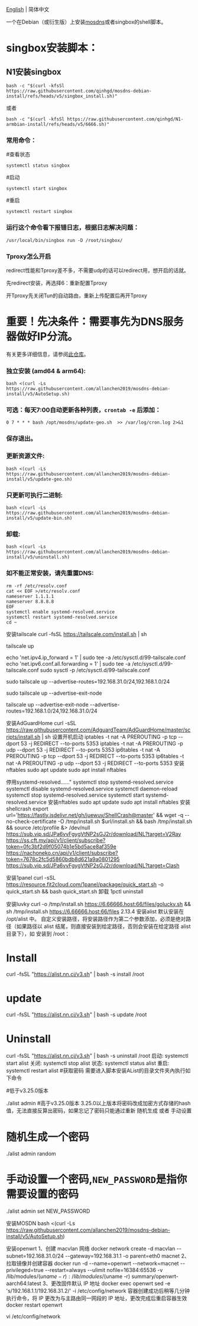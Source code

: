 [English](./README.md) | 简体中文

一个在Debian（或衍生版）上安装[mosdns](https://github.com/IrineSistiana/mosdns)或者singbox的shell脚本。

# singbox安装脚本：
## N1安装singbox
```
bash -c "$(curl -kfsSl https://raw.githubusercontent.com/qinhgd/mosdns-debian-install/refs/heads/v5/singbox_install.sh)"
```
或者
```
bash -c "$(curl -kfsSl https://raw.githubusercontent.com/qinhgd/N1-armbian-install/refs/heads/v5/6666.sh)"
```

### 常用命令：

#查看状态
```
systemctl status singbox
```
#启动
```
systemctl start singbox
```
#重启
```
systemctl restart singbox
```
### 运行这个命令看下报错日志，根据日志解决问题：
```
/usr/local/bin/singbox run -D /root/singbox/
```
### Tproxy怎么开启
redirect性能和Tproxy差不多，不需要udp的话可以redirect用，想开启的话就。

先redirect安装，再选择6：重新配置Tproxy

开Tproxy先关闭Tun的自动路由，重新上传配置后再开Tproxy

# 重要！先决条件：需要事先为DNS服务器做好IP分流。

有关更多详细信息，请参阅[此仓库](https://github.com/allanchen2019/ospf-over-wireguard)。

### 独立安装 (amd64 & arm64):
```
bash <(curl -Ls https://raw.githubusercontent.com/allanchen2019/mosdns-debian-install/v5/AutoSetup.sh)
```

### 可选：每天7:00自动更新各种列表，`crontab -e` 后添加：

```
0 7 * * * bash /opt/mosdns/update-geo.sh  >> /var/log/cron.log 2>&1
```
### 保存退出。

### 更新资源文件:
```
bash <(curl -Ls https://raw.githubusercontent.com/allanchen2019/mosdns-debian-install/v5/update-geo.sh)
```

### 只更新可执行二进制:
```
bash <(curl -Ls https://raw.githubusercontent.com/allanchen2019/mosdns-debian-install/v5/update-bin.sh)
```
### 卸载:
```
bash <(curl -Ls https://raw.githubusercontent.com/allanchen2019/mosdns-debian-install/v5/uninstall.sh)
```

### 如不能正常安装，请先重置DNS:
```
rm -rf /etc/resolv.conf
cat << EOF >/etc/resolv.conf
nameserver 1.1.1.1
nameserver 8.8.8.8
EOF
systemctl enable systemd-resolved.service
systemctl restart systemd-resolved.service
cd ~
```

安装tailscale 
curl -fsSL https://tailscale.com/install.sh | sh

tailscale up

echo 'net.ipv4.ip_forward = 1' | sudo tee -a /etc/sysctl.d/99-tailscale.conf
echo 'net.ipv6.conf.all.forwarding = 1' | sudo tee -a /etc/sysctl.d/99-tailscale.conf
sudo sysctl -p /etc/sysctl.d/99-tailscale.conf

sudo tailscale up --advertise-routes=192.168.31.0/24,192.168.1.0/24

sudo tailscale up --advertise-exit-node

tailscale up --advertise-exit-node --advertise-routes=192.168.1.0/24,192.168.31.0/24


安装AdGuardHome
curl -sSL https://raw.githubusercontent.com/AdguardTeam/AdGuardHome/master/scripts/install.sh | sh
设置开机启动
iptables -t nat -A PREROUTING -p tcp --dport 53 -j REDIRECT --to-ports 5353
iptables -t nat -A PREROUTING -p udp --dport 53 -j REDIRECT --to-ports 5353
ip6tables -t nat -A PREROUTING -p tcp --dport 53 -j REDIRECT --to-ports 5353
ip6tables -t nat -A PREROUTING -p udp --dport 53 -j REDIRECT --to-ports 5353
安装nftables
sudo apt update
sudo apt install nftables


停用systemd-resolved……"
systemctl stop systemd-resolved.service
systemctl disable systemd-resolved.service
systemctl daemon-reload
systemctl stop systemd-resolved.service
systemctl start systemd-resolved.service
安装nftables
sudo apt update
sudo apt install nftables
安装shellcrash
export url='https://fastly.jsdelivr.net/gh/juewuy/ShellCrash@master' && wget -q --no-check-certificate -O /tmp/install.sh $url/install.sh  && bash /tmp/install.sh && source /etc/profile &> /dev/null
https://sub.vip.sd/JPa6vvFgygVtNP2sGJ2r/download/NL?target=V2Ray
https://ss.cft.my/api/v1/client/subscribe?token=0fc3bf2d9f05074b1e5bd5ace8af359e
https://nachoneko.cn/api/v1/client/subscribe?token=7678c2fc5d5860bdb8d621a9a0801295
https://sub.vip.sd/JPa6vvFgygVtNP2sGJ2r/download/NL?target=Clash

安装1panel
curl -sSL https://resource.fit2cloud.com/1panel/package/quick_start.sh -o quick_start.sh && bash quick_start.sh
卸载
1pctl uninstall

安装luvky
curl -o /tmp/install.sh   https://6.66666.host:66/files/golucky.sh  && sh /tmp/install.sh https://6.66666.host:66/files 2.13.4
安装alist
默认安装在 /opt/alist 中。 自定义安装路径，将安装路径作为第二个参数添加，必须是绝对路径（如果路径以 alist 结尾，则直接安装到给定路径，否则会安装在给定路径 alist 目录下），如 安装到 /root：

# Install
curl -fsSL "https://alist.nn.ci/v3.sh" | bash -s install /root
# update
curl -fsSL "https://alist.nn.ci/v3.sh" | bash -s update /root
# Uninstall
curl -fsSL "https://alist.nn.ci/v3.sh" | bash -s uninstall /root
启动: systemctl start alist
关闭: systemctl stop alist
状态: systemctl status alist
重启: systemctl restart alist
#获取密码
需要进入脚本安装AList的目录文件夹內执行如下命令

#低于v3.25.0版本

./alist admin
#高于v3.25.0版本
3.25.0以上版本将密码改成加密方式存储的hash值，无法直接反算出密码，如果忘记了密码只能通过重新 随机生成 或者 手动设置


# 随机生成一个密码
./alist admin random
# 手动设置一个密码,`NEW_PASSWORD`是指你需要设置的密码
./alist admin set NEW_PASSWORD

安装MOSDN
bash <(curl -Ls https://raw.githubusercontent.com/allanchen2019/mosdns-debian-install/v5/AutoSetup.sh)

安装openwrt
1、创建 macvlan 网络
docker network create -d macvlan --subnet=192.168.31.0/24 --gateway=192.168.31.1 -o parent=eth0 macnet
2、拉取镜像并创建容器
docker run -d --name=openwrt --network=macnet --privileged=true --restart=always --ulimit nofile=16384:65536 -v /lib/modules/$(uname -r):/lib/modules/$(uname -r) summary/openwrt-aarch64:latest
3、更改固件默认 IP 地址
docker exec openwrt sed -e 's/192.168.1.1/192.168.31.2/' -i /etc/config/network
容器创建成功后稍等几分钟执行命令，将 IP 更改为与主路由同一网段的 IP 地址，更改完成后重启容器生效
docker restart openwrt

vi /etc/config/network
